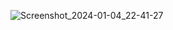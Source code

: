 ![Screenshot_2024-01-04_22-41-27](https://github.com/codeyumm/JS-30-Days/assets/36064027/5757e103-00a4-4f80-bc84-aa591294a5ca)
